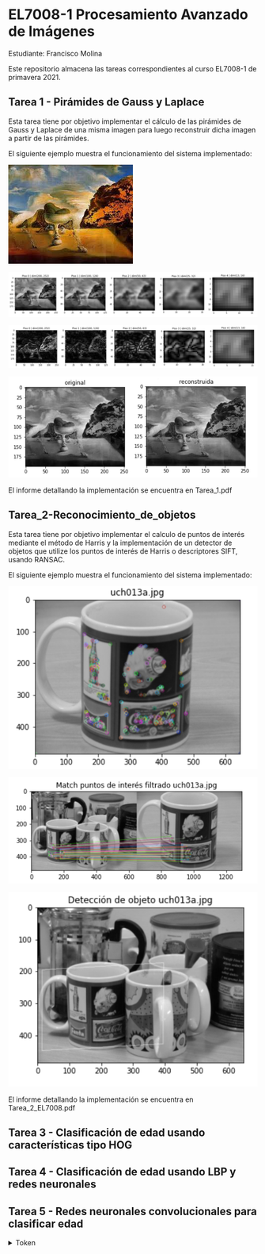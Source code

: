 # EL7008-1 Procesamiento Avanzado de Imágenes

Estudiante: Francisco Molina

Este repositorio almacena las tareas correspondientes al curso EL7008-1 de primavera 2021.

## Tarea 1 - Pirámides de Gauss y Laplace

Esta tarea tiene por objetivo implementar el cálculo de las pirámides de Gauss y Laplace de una misma imagen para luego reconstruir dicha imagen a partir de las pirámides.

El siguiente ejemplo muestra el funcionamiento del sistema implementado:

![Imagen original](Tarea_1-Piramides_de_Gauss_y_Laplace/cuadro.jpg)

![Pirámide de Gauss](Tarea_1-Piramides_de_Gauss_y_Laplace/piramideGauss.png)

![Pirámide de Laplace](Tarea_1-Piramides_de_Gauss_y_Laplace/piramideLaplace.png)

![Original vs reconstrucción](Tarea_1-Piramides_de_Gauss_y_Laplace/ogVSrec.png)

El informe detallando la implementación se encuentra en Tarea_1.pdf

## Tarea_2-Reconocimiento_de_objetos

Esta tarea tiene por objetivo implementar el calculo de puntos de interés mediante el método de Harris y la implementación de un detector de objetos que utilize los puntos de interés de Harris o descriptores SIFT, usando RANSAC.

El siguiente ejemplo muestra el funcionamiento del sistema implementado:

![Detección de puntos de interés de Harris](Tarea_2-Reconocimiento_de_objetos/puntosInteres.png)

![Matching de puntos de interés con RANSAC](Tarea_2-Reconocimiento_de_objetos/matching.png)

![Detección del objeto](Tarea_2-Reconocimiento_de_objetos/deteccion.png)

El informe detallando la implementación se encuentra en Tarea_2_EL7008.pdf

## Tarea 3 - Clasificación de edad usando características tipo HOG

## Tarea 4 - Clasificación de edad usando LBP y redes neuronales

## Tarea 5 - Redes neuronales convolucionales para clasificar edad






<details> 
  <summary>Token </summary>
   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
</details>

